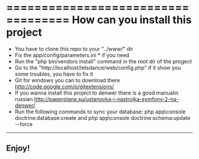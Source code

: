 ===================================
How can you install this project
===================================
*  You have to clone this repo to your "../www/" dir
*  Fix the app/config/parameters.ini * if you need
*  Run the "php bin/vendors install" command in the root dir of the progect
*  Go to the "http://localhost/letsdance/web/config.php" if it show you some troubles, you have to fix it
*  Git for windows you can to download there http://code.google.com/p/gitextensions/
*  If you wanna install this project to denwer there is a good manualin russian http://paperplane.su/ustanovka-i-nastrojka-symfony-2-na-denwer/   
*  Run the following commands to sync your database: php app\console doctrine:database:create and php app\console doctrine:schema:update --force

------------------------- 
Enjoy!
---------------------------
